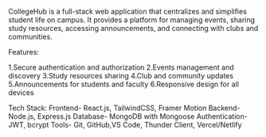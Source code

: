 CollegeHub is a full-stack web application that centralizes and simplifies student life on campus. It provides a platform for managing events, sharing study resources, accessing announcements, and connecting with clubs and communities.

Features:

1.Secure authentication and authorization
2.Events management and discovery
3.Study resources sharing
4.Club and community updates
5.Announcements for students and faculty
6.Responsive design for all devices

Tech Stack:
Frontend- React.js, TailwindCSS, Framer Motion
Backend- Node.js, Express.js
Database- MongoDB with Mongoose
Authentication- JWT, bcrypt
Tools- Git, GitHub,VS Code, Thunder Client, Vercel/Netlify
